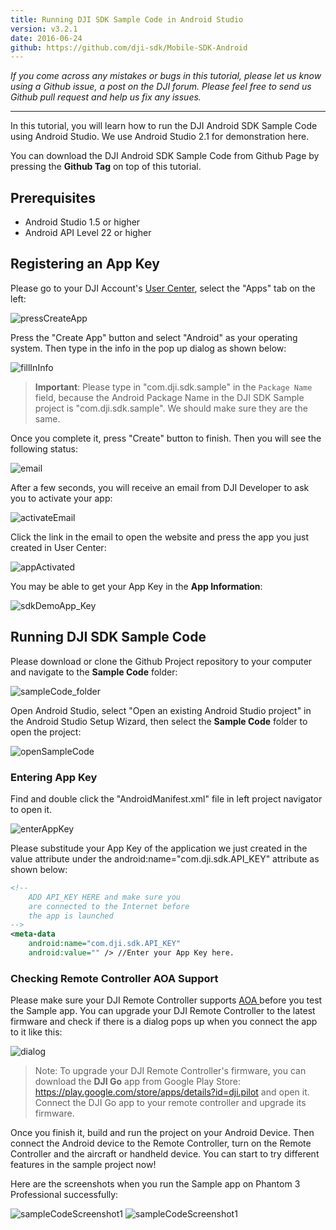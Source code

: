 ```yaml
---
title: Running DJI SDK Sample Code in Android Studio
version: v3.2.1
date: 2016-06-24
github: https://github.com/dji-sdk/Mobile-SDK-Android
---
```


*If you come across any mistakes or bugs in this tutorial, please let us know using a Github issue, a post on the DJI forum. Please feel free to send us Github pull request and help us fix any issues.*

---

In this tutorial, you will learn how to run the DJI Android SDK Sample Code using Android Studio. We use Android Studio 2.1 for demonstration here. 

You can download the DJI Android SDK Sample Code from Github Page by pressing the **Github Tag** on top of this tutorial. 

## Prerequisites

- Android Studio 1.5 or higher
- Android API Level 22 or higher

## Registering an App Key

Please go to your DJI Account's <a href="http://developer.dji.com/en/user/apps/" target="_blank">User Center</a>, select the "Apps" tab on the left:

![pressCreateApp](../images/tutorials-and-samples/Android/RunSDKSampleInAndroidStudio/pressCreateApp.png)

Press the "Create App" button and select "Android" as your operating system. Then type in the info in the pop up dialog as shown below:

![fillInInfo](../images/tutorials-and-samples/Android/RunSDKSampleInAndroidStudio/fillInInfo.png)

> **Important**: Please type in "com.dji.sdk.sample" in the `Package Name` field, because the Android Package Name in the DJI SDK Sample project is "com.dji.sdk.sample". We should make sure they are the same.

Once you complete it, press "Create" button to finish. Then you will see the following status:

![email](../images/tutorials-and-samples/Android/RunSDKSampleInAndroidStudio/email.png)

After a few seconds, you will receive an email from DJI Developer to ask you to activate your app:

![activateEmail](../images/tutorials-and-samples/Android/RunSDKSampleInAndroidStudio/activateEmail.png)

Click the link in the email to open the website and press the app you just created in User Center:

![appActivated](../images/tutorials-and-samples/Android/RunSDKSampleInAndroidStudio/appActivated.png)

You may be able to get your App Key in the **App Information**:

![sdkDemoApp_Key](../images/tutorials-and-samples/Android/RunSDKSampleInAndroidStudio/createAppSuccessful_android_en.png)

## Running DJI SDK Sample Code

Please download or clone the Github Project repository to your computer and navigate to the **Sample Code** folder:

![sampleCode_folder](../images/tutorials-and-samples/Android/RunSDKSampleInAndroidStudio/sampleCode_folder.png)

Open Android Studio, select "Open an existing Android Studio project" in the Android Studio Setup Wizard, then select the **Sample Code** folder to open the project:

![openSampleCode](../images/tutorials-and-samples/Android/RunSDKSampleInAndroidStudio/openSampleCode.png)

### Entering App Key

Find and double click the "AndroidManifest.xml" file in left project navigator to open it.

![enterAppKey](../images/tutorials-and-samples/Android/RunSDKSampleInAndroidStudio/enterAppKey.png)

Please substitude your App Key of the application we just created in the value attribute under the android:name="com.dji.sdk.API_KEY" attribute as shown below:

~~~xml
<!--
    ADD API_KEY HERE and make sure you
    are connected to the Internet before
    the app is launched
-->
<meta-data
    android:name="com.dji.sdk.API_KEY"
    android:value="" /> //Enter your App Key here.
~~~

### Checking Remote Controller AOA Support

Please make sure your DJI Remote Controller supports <a href="https://source.android.com/devices/accessories/protocol.html" target="_blank"> AOA </a> before you test the Sample app. You can upgrade your DJI Remote Controller to the latest firmware and check if there is a dialog pops up when you connect the app to it like this:
 
![dialog](../images/tutorials-and-samples/Android/RunSDKSampleInAndroidStudio/dialog.png)

> Note: To upgrade your DJI Remote Controller's firmware, you can download the **DJI Go** app from Google Play Store: <a href="https://play.google.com/store/apps/details?id=dji.pilot" target="_blank"> https://play.google.com/store/apps/details?id=dji.pilot </a> and open it. Connect the DJI Go app to your remote controller and upgrade its firmware.

Once you finish it, build and run the project on your Android Device. Then connect the Android device to the Remote Controller, turn on the Remote Controller and the aircraft or handheld device. You can start to try different features in the sample project now! 

Here are the screenshots when you run the Sample app on Phantom 3 Professional successfully:

![sampleCodeScreenshot1](../images/tutorials-and-samples/Android/RunSDKSampleInAndroidStudio/sampleCodeScreenshot1.png)
![sampleCodeScreenshot1](../images/tutorials-and-samples/Android/RunSDKSampleInAndroidStudio/sampleCodeScreenshot2.png)

